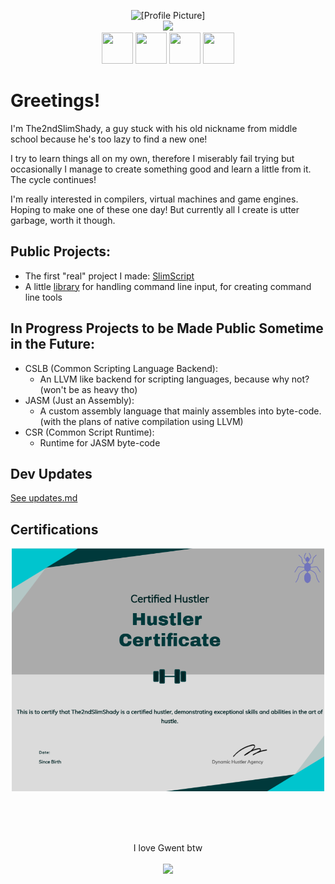 <p align="center">
  <img 
  src="https://images.weserv.nl/?url=avatars.githubusercontent.com/u/64863810?v=4?v=4&h=300&w=300&fit=cover&mask=circle&maxage=7d"
  alt="[Profile Picture]"
 />
 <br/>
 <img src="https://img.shields.io/badge/Certified-hustler-yellow">
 <br/>
	<img 
		src="https://cdn.jsdelivr.net/gh/devicons/devicon@latest/icons/cplusplus/cplusplus-original.svg" 
		height="50" width="50"
	/>
	<img 
		src="https://cdn.jsdelivr.net/gh/devicons/devicon@latest/icons/csharp/csharp-original.svg" 
		height="50" width="50"
	/>
	<img 
		src="https://cdn.jsdelivr.net/gh/devicons/devicon@latest/icons/lua/lua-original.svg" 
		height="50" width="50"
	/>
	<img 
		src="https://cdn.jsdelivr.net/gh/devicons/devicon@latest/icons/neovim/neovim-original.svg" 
		height="50" width="50"
	/>
</p>

# Greetings!

I'm The2ndSlimShady, a guy stuck with his old nickname from middle school because he's too lazy to find a new one!

I try to learn things all on my own, therefore I miserably fail trying but occasionally I manage to create something good and learn a little from it. The cycle continues!

I'm really interested in compilers, virtual machines and game engines. Hoping to make one of these one day! But currently all I create is utter garbage, worth it though.

## Public Projects:

- The first "real" project I made: [SlimScript](https://github.com/The2ndSlimShady/SlimScript.git)
- A little [library](https://github.com/The2ndSlimShady/CLIParser.git) for handling command line input, for creating command line tools

## In Progress Projects to be Made Public Sometime in the Future:
- CSLB (Common Scripting Language Backend): 
	- An LLVM like backend for scripting languages, because why not? (won't be as heavy tho)
- JASM (Just an Assembly): 
	- A custom assembly language that mainly assembles into byte-code. (with the plans of native compilation using LLVM)
- CSR (Common Script Runtime): 
	- Runtime for JASM byte-code

## Dev Updates

[See updates.md](https://github.com/The2ndSlimShady/The2ndSlimShady/blob/master/update.md)

## Certifications
<p align="center">
	<img src="https://github.com/The2ndSlimShady/The2ndSlimShady/blob/master/HustlerCertificate.png?raw=true"
	width=500
	/>
</p>

<br/> <br/><br/>
<p align="center">
	<text>I love Gwent btw</text>
	<br/>
	<br/>
	<img src="https://images.weserv.nl/?url=cdn.jim-nielsen.com/ios/512/gwent-the-witcher-card-game-2019-12-11.png?v=4?v=4&h=70&w=70"/>
</p>
